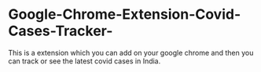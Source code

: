 # Google-Chrome-Extension-Covid-Cases-Tracker-
This is a extension which you can add on your google chrome and then you can track or see the latest covid cases in India.
